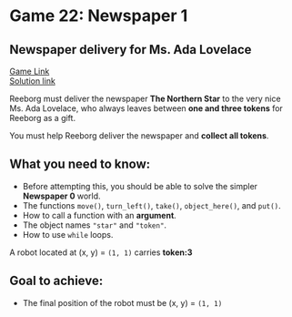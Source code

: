 # Game 22: Newspaper 1  

## Newspaper delivery for Ms. Ada Lovelace  
[Game Link](https://reeborg.ca/reeborg.html?lang=en&mode=python&menu=worlds%2Fmenus%2Freeborg_intro_en.json&name=Newspaper%201&url=worlds%2Ftutorial_en%2Fnewspaper-ada.json)  
[Solution link](newspaper1.py)

Reeborg must deliver the newspaper **The Northern Star** to the very nice Ms. Ada Lovelace, who always leaves between **one and three tokens** for Reeborg as a gift.  

You must help Reeborg deliver the newspaper and **collect all tokens**.  

## What you need to know:  
  - Before attempting this, you should be able to solve the simpler **Newspaper 0** world.  
  - The functions `move()`, `turn_left()`, `take()`, `object_here()`, and `put()`.  
  - How to call a function with an **argument**.  
  - The object names `"star"` and `"token"`.  
  - How to use `while` loops.  

A robot located at (x, y) = `(1, 1)` carries **token:3**  

## Goal to achieve:  
  - The final position of the robot must be (x, y) = `(1, 1)`
